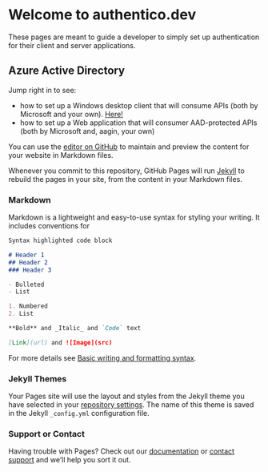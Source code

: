 # Welcome to authentico.dev

These pages are meant to guide a developer to simply set up authentication for their client and server applications.

## Azure Active Directory
Jump right in to see:
- how to set up a Windows desktop client that will consume APIs (both by Microsoft and your own). [Here!](WindowsDesktopClientForAzureActiveDirectory.md)
- how to set up a Web application that will consumer AAD-protected APIs (both by Microsoft and, aagin, your own)

You can use the [editor on GitHub](https://github.com/RiccardoGMoschetti/AADPlayground/edit/gh-pages/index.md) to maintain and preview the content for your website in Markdown files.

Whenever you commit to this repository, GitHub Pages will run [Jekyll](https://jekyllrb.com/) to rebuild the pages in your site, from the content in your Markdown files.

### Markdown

Markdown is a lightweight and easy-to-use syntax for styling your writing. It includes conventions for

```markdown
Syntax highlighted code block

# Header 1
## Header 2
### Header 3

- Bulleted
- List

1. Numbered
2. List

**Bold** and _Italic_ and `Code` text

[Link](url) and ![Image](src)
```

For more details see [Basic writing and formatting syntax](https://docs.github.com/en/github/writing-on-github/getting-started-with-writing-and-formatting-on-github/basic-writing-and-formatting-syntax).

### Jekyll Themes

Your Pages site will use the layout and styles from the Jekyll theme you have selected in your [repository settings](https://github.com/RiccardoGMoschetti/AADPlayground/settings/pages). The name of this theme is saved in the Jekyll `_config.yml` configuration file.

### Support or Contact

Having trouble with Pages? Check out our [documentation](https://docs.github.com/categories/github-pages-basics/) or [contact support](https://support.github.com/contact) and we’ll help you sort it out.
